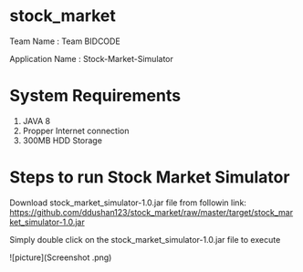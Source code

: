 # stock_market

Team Name : Team BIDCODE

Application Name : Stock-Market-Simulator 



# System Requirements 

1. JAVA 8
2. Propper Internet connection
3. 300MB HDD Storage


# Steps to run Stock Market Simulator

Download stock_market_simulator-1.0.jar file from followin link: https://github.com/ddushan123/stock_market/raw/master/target/stock_market_simulator-1.0.jar

Simply double click on the stock_market_simulator-1.0.jar file to execute


![picture](Screenshot .png)
